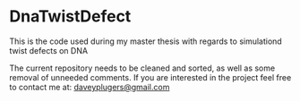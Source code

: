 # DnaTwistDefect

This is the code used during my master thesis with regards to simulationd twist defects on DNA

The current repository needs to be cleaned and sorted, as well as some removal of unneeded comments.
If you are interested in the project feel free to contact me at: daveyplugers@gmail.com

